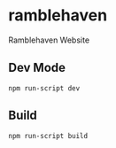 # ramblehaven

Ramblehaven Website

## Dev Mode

`npm run-script dev`

## Build

`npm run-script build`
